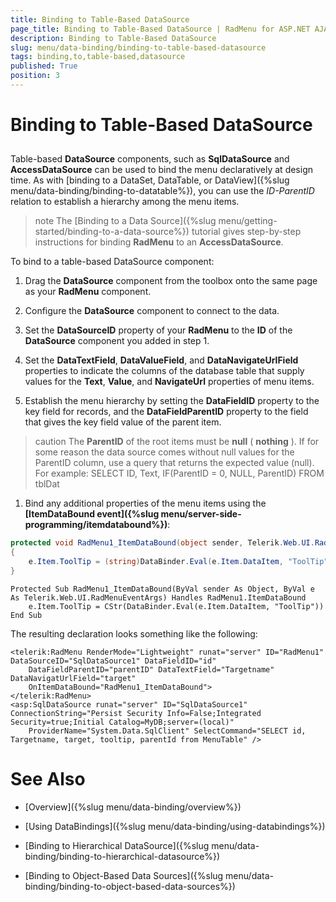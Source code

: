 ```yaml
---
title: Binding to Table-Based DataSource
page_title: Binding to Table-Based DataSource | RadMenu for ASP.NET AJAX Documentation
description: Binding to Table-Based DataSource
slug: menu/data-binding/binding-to-table-based-datasource
tags: binding,to,table-based,datasource
published: True
position: 3
---
```


# Binding to Table-Based DataSource

## 

Table-based **DataSource** components, such as **SqlDataSource** and **AccessDataSource** can be used to bind the menu declaratively at design time. As with [binding to a DataSet, DataTable, or DataView]({%slug menu/data-binding/binding-to-datatable%}), you can use the *ID-ParentID* relation to establish a hierarchy among the menu items.

>note The [Binding to a Data Source]({%slug menu/getting-started/binding-to-a-data-source%}) tutorial gives step-by-step instructions for binding **RadMenu** to an **AccessDataSource**.
>


To bind to a table-based DataSource component:

1. Drag the **DataSource** component from the toolbox onto the same page as your **RadMenu** component.

1. Configure the **DataSource** component to connect to the data.

1. Set the **DataSourceID** property of your **RadMenu** to the **ID** of the **DataSource** component you added in step 1.

1. Set the **DataTextField**, **DataValueField**, and **DataNavigateUrlField** properties to indicate the columns of the database table that supply values for the **Text**, **Value**, and **NavigateUrl** properties of menu items.

1. Establish the menu hierarchy by setting the **DataFieldID** property to the key field for records, and the **DataFieldParentID** property to the field that gives the key field value of the parent item.

>caution The **ParentID** of the root items must be **null** ( **nothing** ). If for some reason the data source comes without null values for the ParentID column, use a query that returns the expected value (null). For example:
>SELECT ID, Text, IF(ParentID = 0, NULL, ParentID) FROM tblDat
>


1. Bind any additional properties of the menu items using the **[ItemDataBound event]({%slug menu/server-side-programming/itemdatabound%})**:

````C#
protected void RadMenu1_ItemDataBound(object sender, Telerik.Web.UI.RadMenuEventArgs e) 
{ 
	e.Item.ToolTip = (string)DataBinder.Eval(e.Item.DataItem, "ToolTip"); 
}
````
````VB.NET
Protected Sub RadMenu1_ItemDataBound(ByVal sender As Object, ByVal e As Telerik.Web.UI.RadMenuEventArgs) Handles RadMenu1.ItemDataBound
	e.Item.ToolTip = CStr(DataBinder.Eval(e.Item.DataItem, "ToolTip"))
End Sub
````

The resulting declaration looks something like the following:

````ASP.NET
<telerik:RadMenu RenderMode="Lightweight" runat="server" ID="RadMenu1" DataSourceID="SqlDataSource1" DataFieldID="id"
	DataFieldParentID="parentID" DataTextField="Targetname" DataNavigatUrlField="target"
	OnItemDataBound="RadMenu1_ItemDataBound">
</telerik:RadMenu>
<asp:SqlDataSource runat="server" ID="SqlDataSource1" ConnectionString="Persist Security Info=False;Integrated Security=true;Initial Catalog=MyDB;server=(local)"
	ProviderName="System.Data.SqlClient" SelectCommand="SELECT id, Targetname, target, tooltip, parentId from MenuTable" />
````


# See Also

 * [Overview]({%slug menu/data-binding/overview%})

 * [Using DataBindings]({%slug menu/data-binding/using-databindings%})

 * [Binding to Hierarchical DataSource]({%slug menu/data-binding/binding-to-hierarchical-datasource%})

 * [Binding to Object-Based Data Sources]({%slug menu/data-binding/binding-to-object-based-data-sources%})
